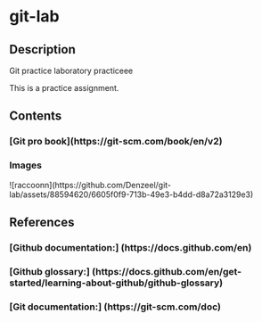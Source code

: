 # git-lab

<h2>Description</h2>
Git practice laboratory
practiceee

This is a practice assignment.

<h2>Contents</h2>
<h3>[Git pro book](https://git-scm.com/book/en/v2)</h3>
<h3>Images</h3>
![raccoonn](https://github.com/Denzeel/git-lab/assets/88594620/6605f0f9-713b-49e3-b4dd-d8a72a3129e3)


<h2>References</h2>
<h3>[Github documentation:] (https://docs.github.com/en)</h3>
<h3>[Github glossary:] (https://docs.github.com/en/get-started/learning-about-github/github-glossary)</h3>
<h3>[Git documentation:] (https://git-scm.com/doc)</h3>


